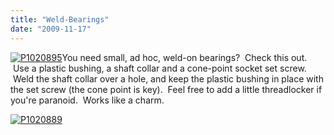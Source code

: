 ```yaml
---
title: "Weld-Bearings"
date: "2009-11-17"
---
```


[![P1020895](../images/P1020895.JPG "P1020895")](http://scenic-shop.com/wp/wp-content/uploads/2009/11/P1020895.JPG)You need small, ad hoc, weld-on bearings?  Check this out.  Use a plastic bushing, a shaft collar and a cone-point socket set screw.  Weld the shaft collar over a hole, and keep the plastic bushing in place with the set screw (the cone point is key).  Feel free to add a little threadlocker if you're paranoid.  Works like a charm.

[![P1020889](../images/P1020889.JPG "P1020889")](http://scenic-shop.com/wp/wp-content/uploads/2009/11/P1020889.JPG)
